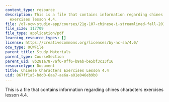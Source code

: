 ```yaml
---
content_type: resource
description: This is a file that contains information regarding chines characters
  exercises lesson 4.4.
file: /ol-ocw-studio-app/courses/21g-107-chinese-i-streamlined-fall-2014/867ff1a5bdd06aa7ae6aa01e046eb9b0_MIT21G_107F14_L4_st4_4.4.pdf
file_size: 117709
file_type: application/pdf
learning_resource_types: []
license: https://creativecommons.org/licenses/by-nc-sa/4.0/
ocw_type: OCWFile
parent_title: Study Materials
parent_type: CourseSection
parent_uid: 8b281a78-7af6-0ff6-b9ab-be5bf3c13f16
resourcetype: Document
title: Chinese Characters Exercises Lesson 4.4
uid: 867ff1a5-bdd0-6aa7-ae6a-a01e046eb9b0
---
```

This is a file that contains information regarding chines characters exercises lesson 4.4.